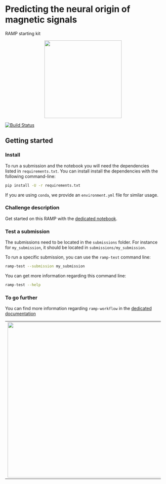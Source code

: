 # Predicting the neural origin of magnetic signals
RAMP starting kit 

<div style="text-align: center">
<img src="https://raw.githubusercontent.com/ramp-kits/meg/master/figs/meg_logo.png" width="250px" />
</div>

[![Build Status](https://travis-ci.org/ramp-kits/meg.svg?branch=master)](https://travis-ci.org/ramp-kits/meg)


## Getting started

### Install

To run a submission and the notebook you will need the dependencies listed
in `requirements.txt`. You can install install the dependencies with the
following command-line:

```bash
pip install -U -r requirements.txt
```

If you are using `conda`, we provide an `environment.yml` file for similar
usage.

### Challenge description

Get started on this RAMP with the
[dedicated notebook](meg_starting_kit.ipynb).

### Test a submission

The submissions need to be located in the `submissions` folder. For instance
for `my_submission`, it should be located in `submissions/my_submission`.

To run a specific submission, you can use the `ramp-test` command line:

```bash
ramp-test --submission my_submission
```

You can get more information regarding this command line:

```bash
ramp-test --help
```

### To go further

You can find more information regarding `ramp-workflow` in the
[dedicated documentation](https://paris-saclay-cds.github.io/ramp-docs/ramp-workflow/stable/using_kits.html)

<table class="equalDivide" cellpadding="0" cellspacing="0" width="100%" border="0">
        <td height="40%">
            <img src="https://raw.githubusercontent.com/ramp-kits/meg/master/figs/logo_cds.png" width="500px" ALIGN=”left”/> 
        </td>
</table>
